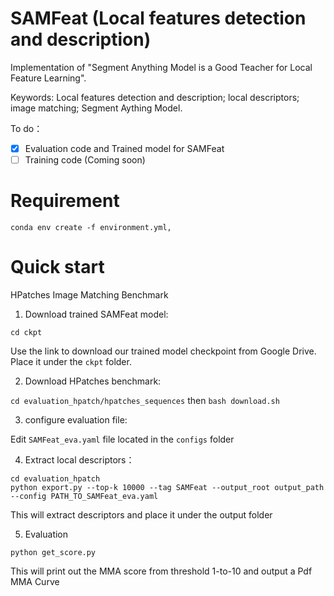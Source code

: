 # SAMFeat (Local features detection and description)

Implementation of "Segment Anything Model is a Good Teacher for Local Feature Learning".

Keywords: Local features detection and description; local descriptors; image matching; Segment Aything Model.

To do：
- [x] Evaluation code and Trained model for SAMFeat
- [ ] Training code (Coming soon)

# Requirement
```
conda env create -f environment.yml,
```

# Quick start
HPatches Image Matching Benchmark

1. Download trained SAMFeat model:

```cd ckpt```

Use the link to download our trained model checkpoint from Google Drive. Place it under the ```ckpt``` folder.

2. Download HPatches benchmark: 

```cd evaluation_hpatch/hpatches_sequences``` then ```bash download.sh```

3. configure evaluation file:

Edit ```SAMFeat_eva.yaml``` file located in the ```configs``` folder

4. Extract local descriptors：
```
cd evaluation_hpatch
python export.py --top-k 10000 --tag SAMFeat --output_root output_path --config PATH_TO_SAMFeat_eva.yaml
```
This will extract descriptors and place it under the output folder

5. Evaluation
```
python get_score.py
```
This will print out the MMA score from threshold 1-to-10 and output a Pdf MMA Curve
